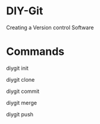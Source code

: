 # DIY-Git
Creating a Version control Software

# Commands
diygit init

diygit clone

diygit commit

diygit merge

diygit push
